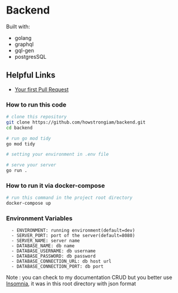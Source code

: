 # Backend
Built with:
- golang
- graphql
- gql-gen
- postgresSQL

## Helpful Links
- [ Your first Pull Request ]( https://github.com/howstrongiam/frontend/wiki/Find-or-Create-An-Issue )

### How to run this code
```bash
# clone this repository
git clone https://github.com/howstrongiam/backend.git
cd backend

# run go mod tidy
go mod tidy

# setting your environment in .env file

# serve your server
go run .
```

### How to run it via docker-compose

```bash
# run this command in the project root directory
docker-compose up
```

### Environment Variables
      - ENVIRONMENT: running environment(default=dev)
      - SERVER_PORT: port of the server(default=8080)
      - SERVER_NAME: server name
      - DATABASE_NAME: db name
      - DATABASE_USERNAME: db username
      - DATABASE_PASSWORD: db password
      - DATABASE_CONNECTION_URL: db host url
      - DATABASE_CONNECTION_PORT: db port

Note : you can check to my documentation CRUD but you better use [Insomnia](https://insomnia.rest/), it was in this root directory with json format